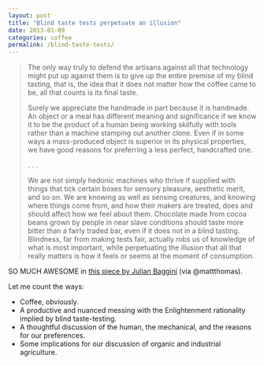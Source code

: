 ```yaml
---
layout: post
title: "Blind taste tests perpetuate an illusion"
date: 2013-01-09
categories: coffee
permalink: /blind-taste-tests/
---
```


> The only way truly to defend the artisans against all that technology might put up against them is to give up the entire premise of my blind tasting, that is, the idea that it does not matter how the coffee came to be, all that counts is its final taste.
>
> Surely we appreciate the handmade in part because it is handmade. An object or a meal has different meaning and significance if we know it to be the product of a human being working skilfully with tools rather than a machine stamping out another clone. Even if in some ways a mass-produced object is superior in its physical properties, we have good reasons for preferring a less perfect, handcrafted one.
>
> . . .
>
> We are not simply hedonic machines who thrive if supplied with things that tick certain boxes for sensory pleasure, aesthetic merit, and so on. We are knowing as well as sensing creatures, and knowing where things come from, and how their makers are treated, does and should affect how we feel about them. Chocolate made from cocoa beans grown by people in near slave conditions should taste more bitter than a fairly traded bar, even if it does not in a blind tasting. Blindness, far from making tests fair, actually robs us of knowledge of what is most important, while perpetuating the illusion that all that really matters is how it feels or seems at the moment of consumption.

SO MUCH AWESOME in [this piece by Julian Baggini](http://www.aeonmagazine.com/being-human/julian-baggini-coffee-artisans/) (via @mattthomas).

Let me count the ways:

* Coffee, obviously.
* A productive and nuanced messing with the Enlightenment rationality implied by blind taste-testing.
* A thoughtful discussion of the human, the mechanical, and the reasons for our preferences.
* Some implications for our discussion of organic and industrial agriculture.